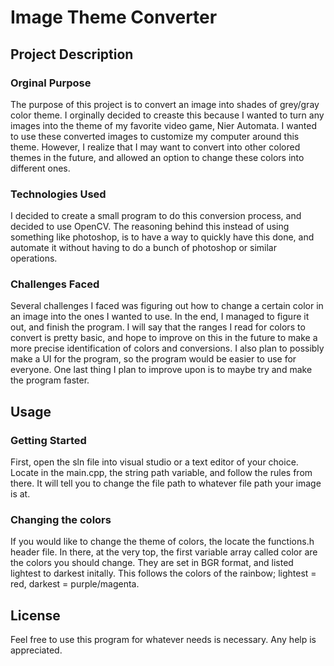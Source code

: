 # Image Theme Converter

## Project Description
### Orginal Purpose
The purpose of this project is to convert an image into shades of grey/gray color theme. I orginally decided to creaste this because I wanted to turn any images into the theme of my favorite video game, Nier Automata. I wanted to use these converted images to customize my computer around this theme. However, I realize that I may want to convert into other colored themes in the future, and allowed an option to change these colors into different ones.

### Technologies Used
I decided to create a small program to do this conversion process, and decided to use OpenCV. The reasoning behind this instead of using something like photoshop, is to have a way to quickly have this done, and automate it without having to do a bunch of photoshop or similar operations.

### Challenges Faced
Several challenges I faced was figuring out how to change a certain color in an image into the ones I wanted to use. In the end, I managed to figure it out, and finish the program. I will say that the ranges I read for colors to convert is pretty basic, and hope to improve on this in the future to make a more precise identification of colors and conversions. I also plan to possibly make a UI for the program, so the program would be easier to use for everyone. One last thing I plan to improve upon is to maybe try and make the program faster.

## Usage
### Getting Started
First, open the sln file into visual studio or a text editor of your choice. Locate in the main.cpp, the string path variable, and follow the rules from there.
It will tell you to change the file path to whatever file path your image is at.

### Changing the colors
If you would like to change the theme of colors, the locate the functions.h header file. In there, at the very top, the first variable array called color are the colors you should change. They are set in BGR format, and listed lightest to darkest initally. This follows the colors of the rainbow; lightest = red, darkest = purple/magenta.

## License
Feel free to use this program for whatever needs is necessary. Any help is appreciated.
